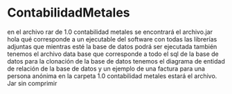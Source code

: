 # ContabilidadMetales

en el archivo rar de 1.0 contabilidad metales se encontrará el archivo.jar hola qué corresponde a un ejecutable del software con todas las librerías adjuntas que mientras esté la base de datos podrá ser ejecutada también tenemos el archivo data base que corresponde a todo el sql de la base de datos para la clonación de la base de datos tenemos el diagrama de entidad de relación de la base de datos y un ejemplo de una factura para una persona anónima en la carpeta 1.0 contabilidad metales estará el archivo. Jar sin comprimir
